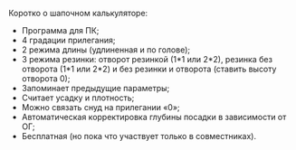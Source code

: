 Коротко о шапочном калькуляторе: 
- Программа для ПК; 
- 4 градации прилегания; 
- 2 режима длины (удлиненная и по голове); 
- 3 режима резинки: отворот резинкой (1\*1 или 2\*2), резинка без отворота (1\*1 или 2\*2) и без резинки и отворота (ставить высоту отворота 0); 
- Запоминает предыдущие параметры; 
- Считает усадку и плотность; 
- Можно связать снуд на прилегании «0»; 
- Автоматическая корректировка глубины посадки в зависимости от ОГ; 
- Бесплатная (но пока что участвует только в совместниках).
